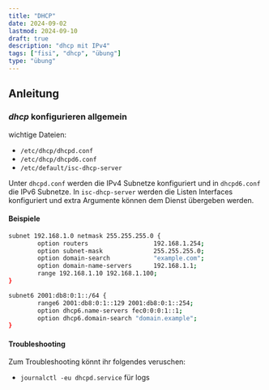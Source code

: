 ```yaml
---
title: "DHCP"
date: 2024-09-02
lastmod: 2024-09-10
draft: true
description: "dhcp mit IPv4"
tags: ["fisi", "dhcp", "übung"]
type: "übung"
---
```


## Anleitung

### *dhcp* konfigurieren allgemein

wichtige Dateien:
- `/etc/dhcp/dhcpd.conf`
- `/etc/dhcp/dhcpd6.conf`
- `/etc/default/isc-dhcp-server`

Unter `dhcpd.conf` werden die IPv4 Subnetze konfiguriert und in `dhcpd6.conf` die IPv6 Subnetze.
In `isc-dhcp-server` werden die Listen Interfaces konfiguriert und extra Argumente können dem Dienst übergeben werden.

#### Beispiele

```bash
subnet 192.168.1.0 netmask 255.255.255.0 {
        option routers                  192.168.1.254;
        option subnet-mask              255.255.255.0;
        option domain-search            "example.com";
        option domain-name-servers      192.168.1.1;
		range 192.168.1.10 192.168.1.100;
}
```

```bash
subnet6 2001:db8:0:1::/64 {
        range6 2001:db8:0:1::129 2001:db8:0:1::254;
        option dhcp6.name-servers fec0:0:0:1::1;
        option dhcp6.domain-search "domain.example";
}
```

#### Troubleshooting

Zum Troubleshooting könnt ihr folgendes veruschen:
- `journalctl -eu dhcpd.service` für logs

